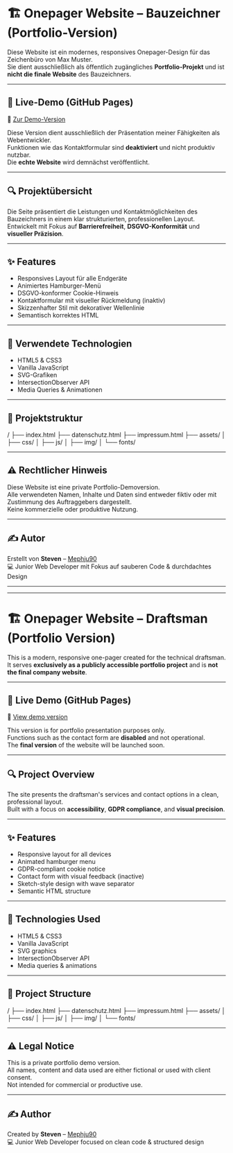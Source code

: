# 🏗️ Onepager Website – Bauzeichner (Portfolio-Version)

Diese Website ist ein modernes, responsives Onepager-Design für das Zeichenbüro von Max Muster.  
Sie dient ausschließlich als öffentlich zugängliches **Portfolio-Projekt** und ist **nicht die finale Website** des Bauzeichners.

---

## 🚀 Live-Demo (GitHub Pages)

🔗 [Zur Demo-Version](https://mephju90.github.io/onepager-bauzeichner/)

Diese Version dient ausschließlich der Präsentation meiner Fähigkeiten als Webentwickler.  
Funktionen wie das Kontaktformular sind **deaktiviert** und nicht produktiv nutzbar.  
Die **echte Website** wird demnächst veröffentlicht.

---

## 🔍 Projektübersicht

Die Seite präsentiert die Leistungen und Kontaktmöglichkeiten des Bauzeichners in einem klar strukturierten, professionellen Layout.  
Entwickelt mit Fokus auf **Barrierefreiheit**, **DSGVO-Konformität** und **visueller Präzision**.

---

## ✨ Features

- Responsives Layout für alle Endgeräte
- Animiertes Hamburger-Menü
- DSGVO-konformer Cookie-Hinweis
- Kontaktformular mit visueller Rückmeldung (inaktiv)
- Skizzenhafter Stil mit dekorativer Wellenlinie
- Semantisch korrektes HTML

---

## 🔧 Verwendete Technologien

- HTML5 & CSS3
- Vanilla JavaScript
- SVG-Grafiken
- IntersectionObserver API
- Media Queries & Animationen

---

## 📁 Projektstruktur

/
├── index.html
├── datenschutz.html
├── impressum.html
├── assets/
│ ├── css/
│ ├── js/
│ ├── img/
│ └── fonts/


---

## ⚠️ Rechtlicher Hinweis

Diese Website ist eine private Portfolio-Demoversion.  
Alle verwendeten Namen, Inhalte und Daten sind entweder fiktiv oder mit Zustimmung des Auftraggebers dargestellt.  
Keine kommerzielle oder produktive Nutzung.

---

## ✍️ Autor

Erstellt von **Steven** – [Mephju90](https://github.com/Mephju90)  
💻 Junior Web Developer mit Fokus auf sauberen Code & durchdachtes Design

---

---

# 🏗️ Onepager Website – Draftsman (Portfolio Version)

This is a modern, responsive one-pager created for the technical draftsman.  
It serves **exclusively as a publicly accessible portfolio project** and is **not the final company website**.

---

## 🚀 Live Demo (GitHub Pages)

🔗 [View demo version](https://mephju90.github.io/onepager-bauzeichner/)

This version is for portfolio presentation purposes only.  
Functions such as the contact form are **disabled** and not operational.  
The **final version** of the website will be launched soon.

---

## 🔍 Project Overview

The site presents the draftsman's services and contact options in a clean, professional layout.  
Built with a focus on **accessibility**, **GDPR compliance**, and **visual precision**.

---

## ✨ Features

- Responsive layout for all devices
- Animated hamburger menu
- GDPR-compliant cookie notice
- Contact form with visual feedback (inactive)
- Sketch-style design with wave separator
- Semantic HTML structure

---

## 🔧 Technologies Used

- HTML5 & CSS3
- Vanilla JavaScript
- SVG graphics
- IntersectionObserver API
- Media queries & animations

---

## 📁 Project Structure

/
├── index.html
├── datenschutz.html
├── impressum.html
├── assets/
│ ├── css/
│ ├── js/
│ ├── img/
│ └── fonts/


---

## ⚠️ Legal Notice

This is a private portfolio demo version.  
All names, content and data used are either fictional or used with client consent.  
Not intended for commercial or productive use.

---

## ✍️ Author

Created by **Steven** – [Mephju90](https://github.com/Mephju90)  
💻 Junior Web Developer focused on clean code & structured design
